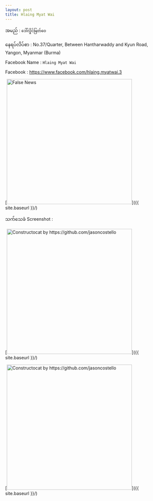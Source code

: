 ```yaml
---
layout: post
title: Hlaing Myat Wai
---
```

အမည် : ```ဒေါ်လှိုင်မြတ်ဝေ```

နေရပ်လိပ်စာ : No.37/Quarter, Between Hantharwaddy and Kyun Road, Yangon, Myanmar (Burma)

Facebook Name : ```Hlaing Myat Wai```

Facebook : https://www.facebook.com/hlaing.myatwai.3

[<img src="https://scontent-sin6-1.xx.fbcdn.net/v/t1.0-9/146087758_1986318128174303_6175143924123974301_o.jpg?_nc_cat=101&ccb=3&_nc_sid=09cbfe&_nc_ohc=nU2MjS7U3fQAX8gqBOD&_nc_ht=scontent-sin6-1.xx&oh=3932d38167c3532fd2dfa6308a4b17c2&oe=605A945A" alt="False News" style="width: 400px;"/>]({{ site.baseurl }}/)


သက်သေခံ Screenshot :

[<img src="{{ site.baseurl }}/images/accessDenied.png" alt="Constructocat by https://github.com/jasoncostello" style="width: 400px;"/>]({{ site.baseurl }}/)


[<img src="{{ site.baseurl }}/images/accessDenied.png" alt="Constructocat by https://github.com/jasoncostello" style="width: 400px;"/>]({{ site.baseurl }}/)

